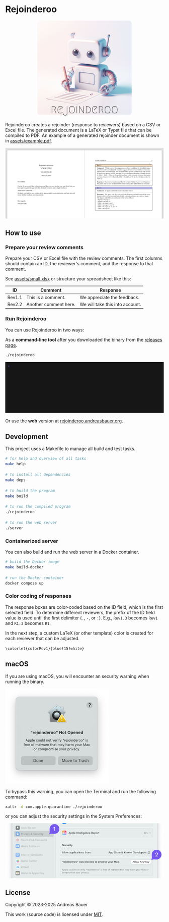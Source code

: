 # Rejoinderoo

<p align="center"><img src="assets/logo.png"></p>

Rejoinderoo creates a rejoinder (response to reviewers) based on a CSV or Excel file.
The generated document is a LaTeX or Typst file that can be compiled to PDF.
An example of a generated rejoinder document is shown in [assets/example.pdf](./assets/example.pdf).

<p align="center"><img src="assets/screenshot.png"></p>

## How to use

### Prepare your review comments

Prepare your CSV or Excel file with the review comments.
The first columns should contain an ID, the reviewer's comment, and the response to that comment.

See [assets/small.xlsx](./assets/small.xlsx) or structure your spreadsheet like this:

| ID     | Comment               | Response                        |
| ------ | --------------------- | ------------------------------- |
| Rev1.1 | This is a comment.    | We appreciate the feedback.     |
| Rev2.2 | Another comment here. | We will take this into account. |

### Run Rejoinderoo

You can use Rejoinderoo in two ways:

As a **command-line tool** after you downloaded the binary from the [releases page](https://github.com/andreas-bauer/rejoinderoo/releases).

```sh
./rejoinderoo
```

![Demo usage of Rejoinderoo](./assets/demo.gif)

Or use the **web** version at [rejoinderoo.andreasbauer.org](https://rejoinderoo.andreasbauer.org).

## Development

This project uses a Makefile to manage all build and test tasks.

```sh
# for help and overview of all tasks
make help

# to install all dependencies
make deps

# to build the program
make build

# to run the compiled program
./rejoinderoo

# to run the web server
./server
```

### Containerized server

You can also build and run the web server in a Docker container.

```sh
# build the Docker image
make build-docker

# run the Docker container
docker compose up
```

### Color coding of responses

The response boxes are color-coded based on the ID field,
which is the first selected field.
To determine different reviewers, the prefix of the ID field value is used until the first delimiter (`.`, `-`, or `:`).
E.g., `Rev1.3` becomes `Rev1` and `R1:3` becomes `R1`.

In the next step, a custom LaTeX (or other template) color is created for each reviewer that can be adjusted.

`\colorlet{colorRev1}{blue!15!white}`

## macOS

If you are using macOS, you will encounter an security warning when running the binary.

![macOS security warning](./assets/macos-warning1.png)

To bypass this warning, you can open the Terminal and run the following command:

```sh
xattr -d com.apple.quarantine ./rejoinderoo
```

or you can adjust the security settings in the System Preferences:

![macOS security warning](./assets/macos-warning2.png)

## License

Copyright © 2023-2025 Andreas Bauer

This work (source code) is licensed under [MIT](./LICENSE).
